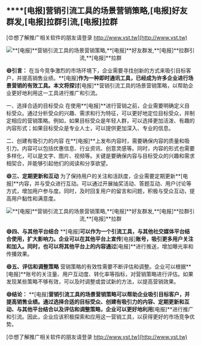 ## ****[电报]**营销引流工具的场景营销策略,**[电报]**好友群发,**[电报]**拉群引流,**[电报]**拉群**

[😍想了解推广相关软件的朋友请登录 http://www.vst.tw](http://www.vst.tw)

 <center><img src="https://vst.tw/MP4/tuiguang/png/5.png" alt="**[电报]**营销引流工具的场景营销策略,**[电报]**好友群发,**[电报]**拉群引流,**[电报]**拉群"></center>

**😄引言：**
在当今竞争激烈的市场环境下，企业需要寻找创新的方式来吸引目标客户，并提高销售业绩。**[电报]**作为一种即时通讯工具，已经成为许多企业进行场景营销的有效工具。本文将探讨**[电报]**营销引流工具的场景营销策略，以帮助企业更好地利用这一工具进行推广和引流。

一、选择合适的目标受众
在使用**[电报]**进行营销之前，企业需要明确定义目标受众。通过分析受众的兴趣、需求和行为特征，可以更好地定位目标受众，并制定相应的营销策略。例如，如果目标受众是年轻人群，可以选择更加活泼、有趣的内容形式；如果目标受众是专业人士，可以提供更加深入、专业的信息。

二、创建有吸引力的内容
在**[电报]**上发布内容时，需要确保内容的质量和吸引力。内容可以包括优惠信息、行业资讯、创意灵感等。同时，内容的形式也需要多样化，可以是文字、图片、视频等。关键是要确保内容与目标受众的兴趣和需求相契合，并能够引起他们的阅读和分享欲望。

**😄三、定期更新和互动**
为了保持用户的关注和活跃度，企业需要定期更新**[电报]**内容，并与受众进行互动。可以通过开展抽奖活动、答题互动、用户讨论等方式，增加用户参与度。同时，及时回复用户的留言和问题，积极与受众互动，提高用户黏性和满意度。

 <center><img src="https://vst.tw/MP4/tuiguang/png/3.png" alt="**[电报]**营销引流工具的场景营销策略,**[电报]**好友群发,**[电报]**拉群引流,**[电报]**拉群"></center>

**😄四、与其他平台结合**
**[电报]**可以作为一个引流工具，与其他社交媒体平台结合使用，扩大影响力。企业可以在其他平台上宣传**[电报]**账号，吸引更多用户关注和加入。同时，也可以将其他平台上的内容通过**[电报]**进行推送，增加曝光率和传播效果。

**😄五、评估和调整策略**
营销策略的有效性需要不断评估和调整。企业可以根据**[电报]**账号的关注量、用户互动度、转化率等指标，对营销策略进行评估。如果发现某些策略不够有效，可以及时调整或尝试新的方法，以提高营销效果。

**😄结论：**
**[电报]**营销引流工具的场景营销策略可以帮助企业吸引目标客户，并提高销售业绩。通过选择合适的目标受众、创建有吸引力的内容、定期更新和互动、与其他平台结合以及评估和调整策略，企业可以更好地利用**[电报]**进行推广和引流。因此，企业应该积极探索和应用这一营销工具，以获得更好的市场竞争优势。

[😍想了解推广相关软件的朋友请登录 http://www.vst.tw](http://www.vst.tw)



